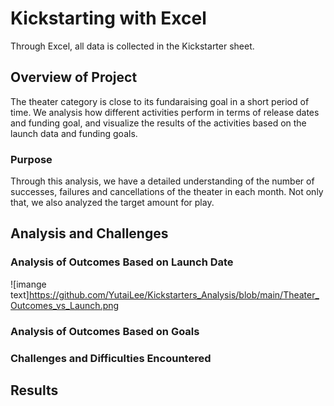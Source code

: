# Kickstarting with Excel
Through Excel, all data is collected in the Kickstarter sheet.
## Overview of Project
The theater category is close to its fundaraising goal in a short period of time. We analysis how different activities perform in terms of release dates and funding goal, and visualize the results of the activities based on the launch data and funding goals.
### Purpose
Through this analysis, we have a detailed understanding of the number of successes, failures and cancellations of the theater in each month. Not only that, we also analyzed the target amount for play.
## Analysis and Challenges

### Analysis of Outcomes Based on Launch Date
![imange text]https://github.com/YutaiLee/Kickstarters_Analysis/blob/main/Theater_Outcomes_vs_Launch.png
### Analysis of Outcomes Based on Goals

### Challenges and Difficulties Encountered

## Results
